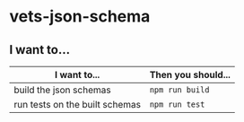 # vets-json-schema

## I want to...

| I want to... | Then you should... |
| ------------ | ------------------ |
| build the json schemas | `npm run build` |
| run tests on the built schemas | `npm run test` |
